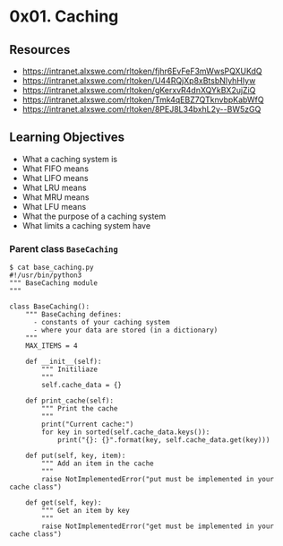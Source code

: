 # 0x01. Caching

## Resources
* <https://intranet.alxswe.com/rltoken/fjhr6EvFeF3mWwsPQXUKdQ>
* <https://intranet.alxswe.com/rltoken/U44RQjXp8xBtsbNIyhHIyw>
* <https://intranet.alxswe.com/rltoken/gKerxvR4dnXQYkBX2ujZiQ>
* <https://intranet.alxswe.com/rltoken/Tmk4qEBZ7QTknvbpKabWfQ>
* <https://intranet.alxswe.com/rltoken/8PEJ8L34bxhL2y--BW5zGQ>

## Learning Objectives
* What a caching system is
* What FIFO means
* What LIFO means
* What LRU means
* What MRU means
* What LFU means
* What the purpose of a caching system
* What limits a caching system have

### Parent class `BaseCaching`
```
$ cat base_caching.py
#!/usr/bin/python3
""" BaseCaching module
"""

class BaseCaching():
    """ BaseCaching defines:
      - constants of your caching system
      - where your data are stored (in a dictionary)
    """
    MAX_ITEMS = 4

    def __init__(self):
        """ Initiliaze
        """
        self.cache_data = {}

    def print_cache(self):
        """ Print the cache
        """
        print("Current cache:")
        for key in sorted(self.cache_data.keys()):
            print("{}: {}".format(key, self.cache_data.get(key)))

    def put(self, key, item):
        """ Add an item in the cache
        """
        raise NotImplementedError("put must be implemented in your cache class")

    def get(self, key):
        """ Get an item by key
        """
        raise NotImplementedError("get must be implemented in your cache class")
```


